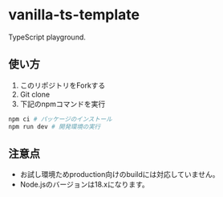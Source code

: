 # vanilla-ts-template

TypeScript playground.

## 使い方

1. このリポジトリをForkする
2. Git clone
3. 下記のnpmコマンドを実行

```sh
npm ci # パッケージのインストール
npm run dev # 開発環境の実行
```

## 注意点

- お試し環境ためproduction向けのbuildには対応していません。
- Node.jsのバージョンは18.xになります。
